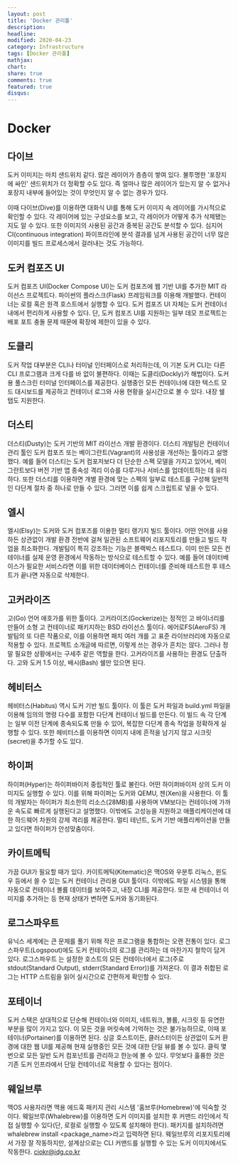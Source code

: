 ```yaml
---
layout: post
title: 'Docker 관리툴'
description:
headline:
modified: 2020-04-23
category: Infrastructure
tags: [Docker 관리툴]
mathjax:
chart:
share: true
comments: true
featured: true
disqus:
---
```


# Docker

## 다이브

도커 이미지는 마치 샌드위치 같다. 많은 레이어가 층층이 쌓여 있다. 불투명한 '포장지에 싸인' 샌드위치가 더 정확할 수도 있다. 즉 얼마나 많은 레이어가 있는지 알 수 없거나 포장지 내부에 들어있는 것이 무엇인지 알 수 없는 경우가 있다.

이때 다이브(Dive)를 이용하면 대화식 UI를 통해 도커 이미지 속 레이어를 가시적으로 확인할 수 있다. 각 레이어에 있는 구성요소를 보고, 각 레이어가 어떻게 추가 삭제됐는지도 알 수 있다. 또한 이미지의 사용된 공간과 중복된 공간도 분석할 수 있다. 심지어 CI(continuous integration) 파이프라인에 분석 결과를 넘겨 사용된 공간이 너무 많은 이미지를 빌드 프로세스에서 걸러내는 것도 가능하다.

## 도커 컴포즈 UI

도커 컴포즈 UI(Docker Compose UI)는 도커 컴포즈에 웹 기반 UI를 추가한 MIT 라이선스 프로젝트다. 파이썬의 플라스크(Flask) 프레임워크를 이용해 개발했다. 컨테이너는 로컬 혹은 원격 호스트에서 실행할 수 있다. 도커 컴포즈 UI 자체는 도커 컨테이너 내에서 편리하게 사용할 수 있다. 단, 도커 컴포즈 UI를 지원하는 일부 데모 프로젝트는 배포 포트 충돌 문제 때문에 확장에 제한이 있을 수 있다.

## 도클리

도커 작업 대부분은 CLI나 터미널 인터페이스로 처리하는데, 이 기본 도커 CLI는 다른 CLI 프로그램과 크게 다를 바 없이 불편하다. 이때는 도클리(Dockly)가 해법이다. 도커용 풀스크린 터미널 인터페이스를 제공한다. 실행중인 모든 컨테이너에 대한 텍스트 모드 대시보드를 제공하고 컨테이너 로그와 사용 현황을 실시간으로 볼 수 있다. 내장 쉘 탭도 지원한다.

## 더스티

더스티(Dusty)는 도커 기반의 MIT 라이선스 개발 환경이다. 더스티 개발팀은 컨테이너 관리 툴인 도커 컴포즈 또는 베이그란트(Vagrant)의 사용성을 개선하는 툴이라고 설명했다. 예를 들어 더스티는 도커 컴포저보다 더 단순한 스펙 모델을 가지고 있어서, 베이그란트보다 버전 기반 앱 종속성 격리 이슈를 다루거나 서비스를 업데이트하는 데 유리하다. 또한 더스티를 이용하면 개별 환경에 맞는 스펙의 일부로 테스트를 구성해 일반적인 다단계 절차 중 하나로 만들 수 있다. 그러면 이를 쉽게 스크립트로 넣을 수 있다.

## 엘시

엘시(Elsy)는 도커와 도커 컴포즈를 이용한 멀티 랭기지 빌드 툴이다. 어떤 언어를 사용하든 상관없이 개발 환경 전반에 걸쳐 일관된 소프트웨어 리포지토리를 만들고 빌드 작업을 최소화한다. 개발팀이 특히 강조하는 기능은 블랙박스 테스트다. 이미 만든 모든 컨테이너를 실제 운영 환경에서 작동하는 방식으로 테스트할 수 있다. 예를 들어 데이터베이스가 필요한 서비스라면 이를 위한 데이터베이스 컨테이너를 준비해 테스트한 후 테스트가 끝나면 자동으로 삭제한다.

## 고커라이즈

고(Go) 언어 애호가를 위한 툴이다. 고커라이즈(Gockerize)는 정적인 고 바이너리를 만들어 소형 고 컨테이너로 패키지하는 BSD 라이선스 툴이다. 에어로FS(AeroFS) 개발팀의 또 다른 작품으로, 이를 이용하면 패치 여러 개를 고 표준 라이브러리에 자동으로 적용할 수 있다. 프로젝트 소개글에 따르면, 이렇게 쓰는 경우가 흔치는 않다. 그러나 정말 필요한 상황에서는 구세주 같은 역할을 한다. 고커라이즈를 사용하는 환경도 단출하다. 고와 도커 1.5 이상, 배시(Bash) 쉘만 있으면 된다.

## 헤비터스

헤비터스(Habitus) 역시 도커 기반 빌드 툴이다. 이 툴은 도커 파일과 build.yml 파일을 이용해 임의의 명령 다수를 포함한 다단계 컨테이너 빌드를 만든다. 이 빌드 속 각 단계는 일부 이전 단계에 종속되도록 만들 수 있어, 복잡한 다단계 종속 작업을 정확하게 실행할 수 있다. 또한 헤비터스를 이용하면 이미지 내에 흔적을 남기지 않고 시크릿(secret)을 추가할 수도 있다.

## 하이퍼

하이퍼(Hyper)는 하이퍼바이저 중립적인 툴로 불린다. 어떤 하이퍼바이저 상의 도커 이미지도 실행할 수 있다. 이를 위해 파이퍼는 도커와 QEMU, 젠(Xen)을 사용한다. 이 툴의 개발자는 하이퍼가 최소한의 리소스(28MB)를 사용하며 VM보다는 컨테이너에 가까운 속도로 빠르게 실행된다고 설명했다. 이밖에도 고성능을 지원하고 애플리케이션에 대한 하드웨어 차원의 강제 격리를 제공한다. 멀티 테넌트, 도커 기반 애플리케이션을 만들고 있다면 하이퍼가 안성맞춤이다.

## 카이트메틱

가끔 GUI가 필요할 때가 있다. 카이트메틱(Kitematic)은 맥OS와 우분투 리눅스, 윈도우 등에서 쓸 수 있는 도커 컨테이너 관리용 GUI 툴이다. 이밖에도 파일 시스템을 통해 자동으로 컨테이너 볼륨 데이터를 보여주고, 내장 CLI를 제공한다. 또한 새 컨테이너 이미지를 추가하는 등 현재 상태가 변하면 도커와 동기화된다.

## 로그스파우트

유닉스 세계에는 큰 문제를 풀기 위해 작은 프로그램을 통합하는 오랜 전통이 있다. 로그스파우트(Logspout)에도 도커 컨테이너의 로그를 관리하는 데 마찬가지 철학이 담겨 있다. 로그스파우트
는 설정한 호스트의 모든 컨테이너에서 로그(주로 stdout(Standard Output), stderr(Standard Error))를 가져온다. 이 결과 취합된 로그는 HTTP 스트림을 읽어 실시간으로 간편하게 확인할 수 있다.

## 포테이너

도커 스택은 상대적으로 단순해 컨테이너와 이미지, 네트워크, 볼륨, 시크릿 등 유연한 부분을 많이 가지고 있다. 이 모든 것을 머릿속에 기억하는 것은 불가능하므로, 이때 포테이너(Portainer)를 이용하면 된다. 싱글 호스트이든, 클러스터이든 상관없이 도커 환경에 대한 웹 UI를 제공해 현재 실행중인 모든 것에 대한 단일 뷰를 볼 수 있다. 클릭 몇 번으로 모든 일반 도커 컴포넌트를 관리하고 한눈에 볼 수 있다. 무엇보다 훌륭한 것은 기존 도커 인프라에서 단일 컨테이너로 적용할 수 있다는 점이다.

## 웨일브루

맥OS 사용자라면 맥용 에드훅 패키지 관리 시스템 '홈브루(Homebrew)'에 익숙할 것이다. 웨일브루(Whalebrew)를 이용하면 도커 이미지를 설치한 후 커맨드 라인에서 직접 실행할 수 있다(단, 로컬로 실행할 수 있도록 설치해야 한다). 패키지를 설치하려면 whalebrew install <package_name>라고 입력하면 된다. 웨일브루의 리포지토리에서 가장 잘 작동하지만, 설계상으로는 CLI 커맨드를 실행할 수 있는 도커 이미지에서도 작동한다. ciokr@idg.co.kr
